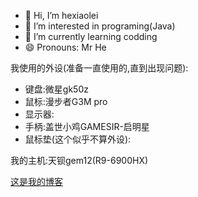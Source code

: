 - 👋 Hi, I’m hexiaolei  
- 👀 I’m interested in programing(Java)
- 🌱 I’m currently learning codding
- 😄 Pronouns: Mr He


我使用的外设(准备一直使用的,直到出现问题):
- 键盘:微星gk50z
- 鼠标:漫步者G3M pro
- 显示器:
- 手柄:盖世小鸡GAMESIR-启明星
- 鼠标垫(这个似乎不算外设):


我的主机:天钡gem12(R9-6900HX)

[这是我的博客](https://www.cnblogs.com/h-xl)
  
